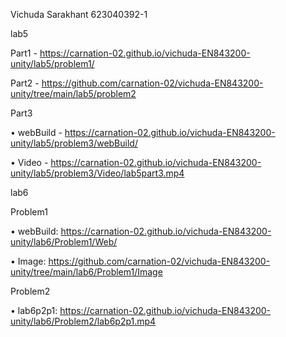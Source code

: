 Vichuda Sarakhant 623040392-1

lab5

Part1 - https://carnation-02.github.io/vichuda-EN843200-unity/lab5/problem1/

Part2 - https://github.com/carnation-02/vichuda-EN843200-unity/tree/main/lab5/problem2

Part3

• webBuild - https://carnation-02.github.io/vichuda-EN843200-unity/lab5/problem3/webBuild/

• Video - https://carnation-02.github.io/vichuda-EN843200-unity/lab5/problem3/Video/lab5part3.mp4

lab6

Problem1

• webBuild: https://carnation-02.github.io/vichuda-EN843200-unity/lab6/Problem1/Web/

• Image: https://github.com/carnation-02/vichuda-EN843200-unity/tree/main/lab6/Problem1/Image

Problem2

• lab6p2p1: https://carnation-02.github.io/vichuda-EN843200-unity/lab6/Problem2/lab6p2p1.mp4


